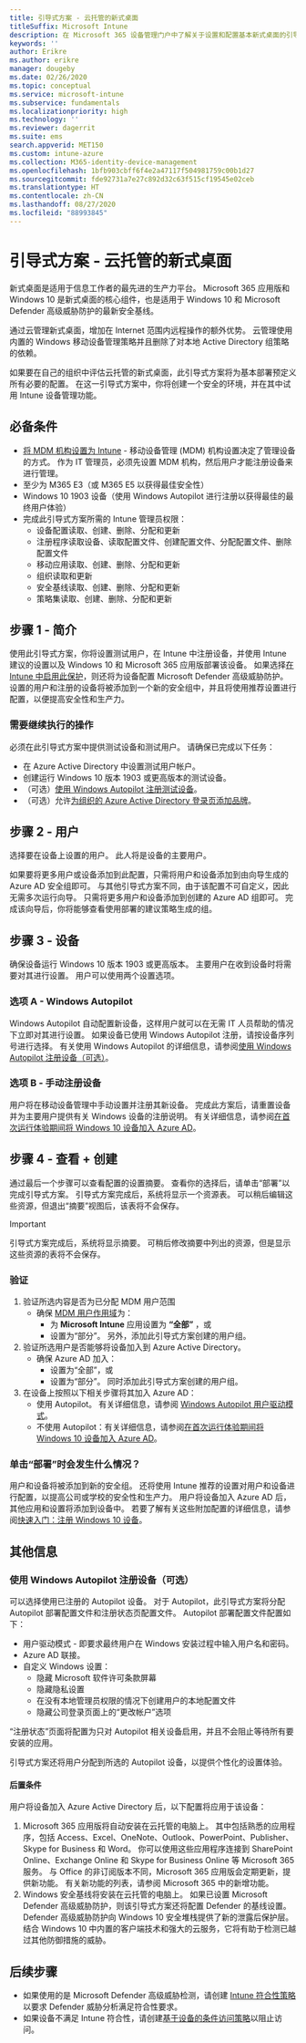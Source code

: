```yaml
---
title: 引导式方案 - 云托管的新式桌面
titleSuffix: Microsoft Intune
description: 在 Microsoft 365 设备管理门户中了解关于设置和配置基本新式桌面的引导式方案。
keywords: ''
author: Erikre
ms.author: erikre
manager: dougeby
ms.date: 02/26/2020
ms.topic: conceptual
ms.service: microsoft-intune
ms.subservice: fundamentals
ms.localizationpriority: high
ms.technology: ''
ms.reviewer: dagerrit
ms.suite: ems
search.appverid: MET150
ms.custom: intune-azure
ms.collection: M365-identity-device-management
ms.openlocfilehash: 1bfb903cbff6f4e2a47117f504981759c00b1d27
ms.sourcegitcommit: fde92731a7e27c892d32c63f515cf19545e02ceb
ms.translationtype: HT
ms.contentlocale: zh-CN
ms.lasthandoff: 08/27/2020
ms.locfileid: "88993845"
---
```

# <a name="guided-scenario---cloud-managed-modern-desktop"></a>引导式方案 - 云托管的新式桌面

新式桌面是适用于信息工作者的最先进的生产力平台。 Microsoft 365 应用版和 Windows 10 是新式桌面的核心组件，也是适用于 Windows 10 和 Microsoft Defender 高级威胁防护的最新安全基线。

通过云管理新式桌面，增加在 Internet 范围内远程操作的额外优势。 云管理使用内置的 Windows 移动设备管理策略并且删除了对本地 Active Directory 组策略的依赖。

如果要在自己的组织中评估云托管的新式桌面，此引导式方案将为基本部署预定义所有必要的配置。 在这一引导式方案中，你将创建一个安全的环境，并在其中试用 Intune 设备管理功能。

## <a name="prerequisites"></a>必备条件

- [将 MDM 机构设置为 Intune](../fundamentals/mdm-authority-set.md#set-mdm-authority-to-intune) - 移动设备管理 (MDM) 机构设置决定了管理设备的方式。 作为 IT 管理员，必须先设置 MDM 机构，然后用户才能注册设备来进行管理。
- 至少为 M365 E3（或 M365 E5 以获得最佳安全性）
- Windows 10 1903 设备（使用 Windows Autopilot 进行注册以获得最佳的最终用户体验）
- 完成此引导式方案所需的 Intune 管理员权限：
  - 设备配置读取、创建、删除、分配和更新
  - 注册程序读取设备、读取配置文件、创建配置文件、分配配置文件、删除配置文件
  - 移动应用读取、创建、删除、分配和更新
  - 组织读取和更新
  - 安全基线读取、创建、删除、分配和更新
  - 策略集读取、创建、删除、分配和更新

## <a name="step-1---introduction"></a>步骤 1 - 简介

使用此引导式方案，你将设置测试用户，在 Intune 中注册设备，并使用 Intune 建议的设置以及 Windows 10 和 Microsoft 365 应用版部署该设备。 如果选择[在 Intune 中启用此保护](../protect/advanced-threat-protection-configure.md#enable-microsoft-defender-atp-in-intune)，则还将为设备配置 Microsoft Defender 高级威胁防护。 设置的用户和注册的设备将被添加到一个新的安全组中，并且将使用推荐设置进行配置，以便提高安全性和生产力。

### <a name="what-you-will-need-to-continue"></a>需要继续执行的操作

必须在此引导式方案中提供测试设备和测试用户。 请确保已完成以下任务：

- 在 Azure Active Directory 中设置测试用户帐户。
- 创建运行 Windows 10 版本 1903 或更高版本的测试设备。
- （可选）[使用 Windows Autopilot 注册测试设备](../../autopilot/enrollment-autopilot.md#add-devices)。
- （可选）允许[为组织的 Azure Active Directory 登录页添加品牌](https://go.microsoft.com/fwlink/?linkid=2102455)。

## <a name="step-2---user"></a>步骤 2 - 用户

选择要在设备上设置的用户。 此人将是设备的主要用户。

如果要将更多用户或设备添加到此配置，只需将用户和设备添加到由向导生成的 Azure AD 安全组即可。 与其他引导式方案不同，由于该配置不可自定义，因此无需多次运行向导。 只需将更多用户和设备添加到创建的 Azure AD 组即可。 完成该向导后，你将能够查看使用部署的建议策略生成的组。

## <a name="step-3---device"></a>步骤 3 - 设备

确保设备运行 Windows 10 版本 1903 或更高版本。  主要用户在收到设备时将需要对其进行设置。 用户可以使用两个设置选项。

### <a name="option-a--windows-autopilot"></a>选项 A - Windows Autopilot

Windows Autopilot 自动配置新设备，这样用户就可以在无需 IT 人员帮助的情况下立即对其进行设置。 如果设备已使用 Windows Autopilot 注册，请按设备序列号进行选择。 有关使用 Windows Autopilot 的详细信息，请参阅[使用 Windows Autopilot 注册设备（可选）](../fundamentals/guided-scenarios-cloud-managed-pc.md#register-device-with-windows-autopilot-optional)。

### <a name="option-b--manual-device-enrollment"></a>选项 B - 手动注册设备

用户将在移动设备管理中手动设置并注册其新设备。 完成此方案后，请重置设备并为主要用户提供有关 Windows 设备的注册说明。 有关详细信息，请参阅[在首次运行体验期间将 Windows 10 设备加入 Azure AD](/azure/active-directory/devices/azuread-joined-devices-frx#joining-a-device)。

## <a name="step-4---review--create"></a>步骤 4 - 查看 + 创建

通过最后一个步骤可以查看配置的设置摘要。 查看你的选择后，请单击“部署”以完成引导式方案。 引导式方案完成后，系统将显示一个资源表。 可以稍后编辑这些资源，但退出“摘要”视图后，该表将不会保存。

> [!IMPORTANT]
> 引导式方案完成后，系统将显示摘要。 可稍后修改摘要中列出的资源，但是显示这些资源的表将不会保存。

### <a name="verification"></a>验证

1. 验证所选内容是否为已分配 MDM 用户范围
    - 确保 [MDM 用户作用域](../enrollment/windows-enroll.md#enable-windows-10-automatic-enrollment)为：
        - 为 **Microsoft Intune** 应用设置为 **“全部”** ，或
        - 设置为“部分”。 另外，添加此引导式方案创建的用户组。
2. 验证所选用户是否能够将设备加入到 Azure Active Directory。
    - 确保 Azure AD 加入：
        - 设置为“全部”，或
        - 设置为“部分”。 同时添加此引导式方案创建的用户组。
3. 在设备上按照以下相关步骤将其加入 Azure AD：
    - 使用 Autopilot。 有关详细信息，请参阅 [Windows Autopilot 用户驱动模式](/windows/deployment/windows-autopilot/user-driven)。
    - 不使用 Autopilot：有关详细信息，请参阅[在首次运行体验期间将 Windows 10 设备加入 Azure AD](/azure/active-directory/devices/azuread-joined-devices-frx#joining-a-device)。

### <a name="what-happens-when-i-click-deploy"></a>单击“部署”时会发生什么情况？
用户和设备将被添加到新的安全组。 还将使用 Intune 推荐的设置对用户和设备进行配置，以提高公司或学校的安全性和生产力。 用户将设备加入 Azure AD 后，其他应用和设置将添加到设备中。 若要了解有关这些附加配置的详细信息，请参阅[快速入门：注册 Windows 10 设备](../enrollment/quickstart-enroll-windows-device.md)。

## <a name="additional-information"></a>其他信息

### <a name="register-device-with-windows-autopilot-optional"></a>使用 Windows Autopilot 注册设备（可选）

可以选择使用已注册的 Autopilot 设备。 对于 Autopilot，此引导式方案将分配 Autopilot 部署配置文件和注册状态页配置文件。 Autopilot 部署配置文件配置如下：

- 用户驱动模式 - 即要求最终用户在 Windows 安装过程中输入用户名和密码。
- Azure AD 联接。
- 自定义 Windows 设置：
  - 隐藏 Microsoft 软件许可条款屏幕
  - 隐藏隐私设置 
  - 在没有本地管理员权限的情况下创建用户的本地配置文件
  - 隐藏公司登录页面上的“更改帐户”选项

“注册状态”页面将配置为只对 Autopilot 相关设备启用，并且不会阻止等待所有要安装的应用。

引导式方案还将用户分配到所选的 Autopilot 设备，以提供个性化的设置体验。

#### <a name="post-requisites"></a>后置条件

用户将设备加入 Azure Active Directory 后，以下配置将应用于该设备：

1. Microsoft 365 应用版将自动安装在云托管的电脑上。 其中包括熟悉的应用程序，包括 Access、Excel、OneNote、Outlook、PowerPoint、Publisher、Skype for Business 和 Word。 你可以使用这些应用程序连接到 SharePoint Online、Exchange Online 和 Skype for Business Online 等 Microsoft 365 服务。 与 Office 的非订阅版本不同，Microsoft 365 应用版会定期更新，提供新功能。 有关新功能的列表，请参阅 Microsoft 365 中的新增功能。
2. Windows 安全基线将安装在云托管的电脑上。 如果已设置 Microsoft Defender 高级威胁防护，则该引导式方案还将配置 Defender 的基线设置。 Defender 高级威胁防护向 Windows 10 安全堆栈提供了新的泄露后保护层。 结合 Windows 10 中内置的客户端技术和强大的云服务，它将有助于检测已越过其他防御措施的威胁。 

## <a name="next-steps"></a>后续步骤

- 如果使用的是 Microsoft Defender 高级威胁检测，请创建 [Intune 符合性策略](../protect/advanced-threat-protection-configure.md#create-and-assign-compliance-policy-to-set-device-risk-level)以要求 Defender 威胁分析满足符合性要求。
- 如果设备不满足 Intune 符合性，请创建[基于设备的条件访问策略](../protect/advanced-threat-protection-configure.md#create-a-conditional-access-policy)以阻止访问。